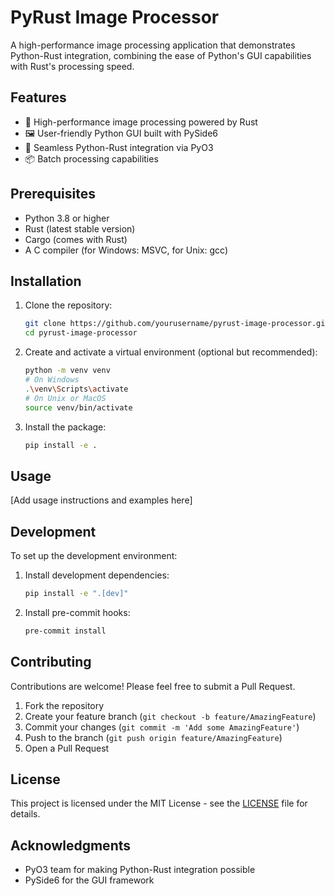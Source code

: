 # PyRust Image Processor

A high-performance image processing application that demonstrates Python-Rust integration, combining the ease of Python's GUI capabilities with Rust's processing speed.

## Features

- 🚀 High-performance image processing powered by Rust
- 🖼️ User-friendly Python GUI built with PySide6
- 🔄 Seamless Python-Rust integration via PyO3
- 📦 Batch processing capabilities

## Prerequisites

- Python 3.8 or higher
- Rust (latest stable version)
- Cargo (comes with Rust)
- A C compiler (for Windows: MSVC, for Unix: gcc)

## Installation

1. Clone the repository:
   ```bash
   git clone https://github.com/yourusername/pyrust-image-processor.git
   cd pyrust-image-processor
   ```

2. Create and activate a virtual environment (optional but recommended):
   ```bash
   python -m venv venv
   # On Windows
   .\venv\Scripts\activate
   # On Unix or MacOS
   source venv/bin/activate
   ```

3. Install the package:
   ```bash
   pip install -e .
   ```

## Usage

[Add usage instructions and examples here]

## Development

To set up the development environment:

1. Install development dependencies:
   ```bash
   pip install -e ".[dev]"
   ```

2. Install pre-commit hooks:
   ```bash
   pre-commit install
   ```

## Contributing

Contributions are welcome! Please feel free to submit a Pull Request.

1. Fork the repository
2. Create your feature branch (`git checkout -b feature/AmazingFeature`)
3. Commit your changes (`git commit -m 'Add some AmazingFeature'`)
4. Push to the branch (`git push origin feature/AmazingFeature`)
5. Open a Pull Request

## License

This project is licensed under the MIT License - see the [LICENSE](LICENSE) file for details.

## Acknowledgments

- PyO3 team for making Python-Rust integration possible
- PySide6 for the GUI framework
